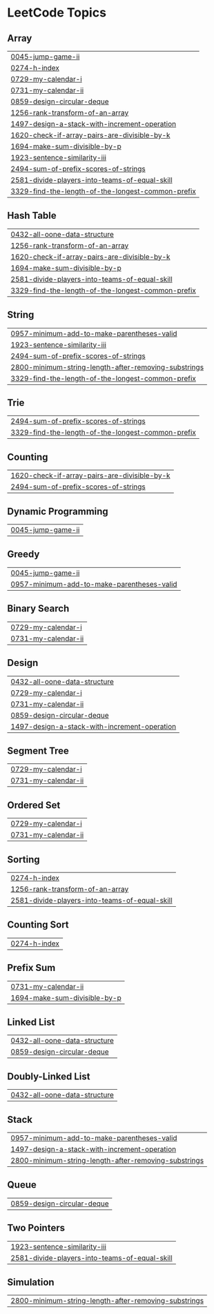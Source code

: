 <!---LeetCode Topics Start-->
# LeetCode Topics
## Array
|  |
| ------- |
| [0045-jump-game-ii](https://github.com/himanshuarya3110/Learning/tree/master/0045-jump-game-ii) |
| [0274-h-index](https://github.com/himanshuarya3110/Learning/tree/master/0274-h-index) |
| [0729-my-calendar-i](https://github.com/himanshuarya3110/Learning/tree/master/0729-my-calendar-i) |
| [0731-my-calendar-ii](https://github.com/himanshuarya3110/Learning/tree/master/0731-my-calendar-ii) |
| [0859-design-circular-deque](https://github.com/himanshuarya3110/Learning/tree/master/0859-design-circular-deque) |
| [1256-rank-transform-of-an-array](https://github.com/himanshuarya3110/Learning/tree/master/1256-rank-transform-of-an-array) |
| [1497-design-a-stack-with-increment-operation](https://github.com/himanshuarya3110/Learning/tree/master/1497-design-a-stack-with-increment-operation) |
| [1620-check-if-array-pairs-are-divisible-by-k](https://github.com/himanshuarya3110/Learning/tree/master/1620-check-if-array-pairs-are-divisible-by-k) |
| [1694-make-sum-divisible-by-p](https://github.com/himanshuarya3110/Learning/tree/master/1694-make-sum-divisible-by-p) |
| [1923-sentence-similarity-iii](https://github.com/himanshuarya3110/Learning/tree/master/1923-sentence-similarity-iii) |
| [2494-sum-of-prefix-scores-of-strings](https://github.com/himanshuarya3110/Learning/tree/master/2494-sum-of-prefix-scores-of-strings) |
| [2581-divide-players-into-teams-of-equal-skill](https://github.com/himanshuarya3110/Learning/tree/master/2581-divide-players-into-teams-of-equal-skill) |
| [3329-find-the-length-of-the-longest-common-prefix](https://github.com/himanshuarya3110/Learning/tree/master/3329-find-the-length-of-the-longest-common-prefix) |
## Hash Table
|  |
| ------- |
| [0432-all-oone-data-structure](https://github.com/himanshuarya3110/Learning/tree/master/0432-all-oone-data-structure) |
| [1256-rank-transform-of-an-array](https://github.com/himanshuarya3110/Learning/tree/master/1256-rank-transform-of-an-array) |
| [1620-check-if-array-pairs-are-divisible-by-k](https://github.com/himanshuarya3110/Learning/tree/master/1620-check-if-array-pairs-are-divisible-by-k) |
| [1694-make-sum-divisible-by-p](https://github.com/himanshuarya3110/Learning/tree/master/1694-make-sum-divisible-by-p) |
| [2581-divide-players-into-teams-of-equal-skill](https://github.com/himanshuarya3110/Learning/tree/master/2581-divide-players-into-teams-of-equal-skill) |
| [3329-find-the-length-of-the-longest-common-prefix](https://github.com/himanshuarya3110/Learning/tree/master/3329-find-the-length-of-the-longest-common-prefix) |
## String
|  |
| ------- |
| [0957-minimum-add-to-make-parentheses-valid](https://github.com/himanshuarya3110/Learning/tree/master/0957-minimum-add-to-make-parentheses-valid) |
| [1923-sentence-similarity-iii](https://github.com/himanshuarya3110/Learning/tree/master/1923-sentence-similarity-iii) |
| [2494-sum-of-prefix-scores-of-strings](https://github.com/himanshuarya3110/Learning/tree/master/2494-sum-of-prefix-scores-of-strings) |
| [2800-minimum-string-length-after-removing-substrings](https://github.com/himanshuarya3110/Learning/tree/master/2800-minimum-string-length-after-removing-substrings) |
| [3329-find-the-length-of-the-longest-common-prefix](https://github.com/himanshuarya3110/Learning/tree/master/3329-find-the-length-of-the-longest-common-prefix) |
## Trie
|  |
| ------- |
| [2494-sum-of-prefix-scores-of-strings](https://github.com/himanshuarya3110/Learning/tree/master/2494-sum-of-prefix-scores-of-strings) |
| [3329-find-the-length-of-the-longest-common-prefix](https://github.com/himanshuarya3110/Learning/tree/master/3329-find-the-length-of-the-longest-common-prefix) |
## Counting
|  |
| ------- |
| [1620-check-if-array-pairs-are-divisible-by-k](https://github.com/himanshuarya3110/Learning/tree/master/1620-check-if-array-pairs-are-divisible-by-k) |
| [2494-sum-of-prefix-scores-of-strings](https://github.com/himanshuarya3110/Learning/tree/master/2494-sum-of-prefix-scores-of-strings) |
## Dynamic Programming
|  |
| ------- |
| [0045-jump-game-ii](https://github.com/himanshuarya3110/Learning/tree/master/0045-jump-game-ii) |
## Greedy
|  |
| ------- |
| [0045-jump-game-ii](https://github.com/himanshuarya3110/Learning/tree/master/0045-jump-game-ii) |
| [0957-minimum-add-to-make-parentheses-valid](https://github.com/himanshuarya3110/Learning/tree/master/0957-minimum-add-to-make-parentheses-valid) |
## Binary Search
|  |
| ------- |
| [0729-my-calendar-i](https://github.com/himanshuarya3110/Learning/tree/master/0729-my-calendar-i) |
| [0731-my-calendar-ii](https://github.com/himanshuarya3110/Learning/tree/master/0731-my-calendar-ii) |
## Design
|  |
| ------- |
| [0432-all-oone-data-structure](https://github.com/himanshuarya3110/Learning/tree/master/0432-all-oone-data-structure) |
| [0729-my-calendar-i](https://github.com/himanshuarya3110/Learning/tree/master/0729-my-calendar-i) |
| [0731-my-calendar-ii](https://github.com/himanshuarya3110/Learning/tree/master/0731-my-calendar-ii) |
| [0859-design-circular-deque](https://github.com/himanshuarya3110/Learning/tree/master/0859-design-circular-deque) |
| [1497-design-a-stack-with-increment-operation](https://github.com/himanshuarya3110/Learning/tree/master/1497-design-a-stack-with-increment-operation) |
## Segment Tree
|  |
| ------- |
| [0729-my-calendar-i](https://github.com/himanshuarya3110/Learning/tree/master/0729-my-calendar-i) |
| [0731-my-calendar-ii](https://github.com/himanshuarya3110/Learning/tree/master/0731-my-calendar-ii) |
## Ordered Set
|  |
| ------- |
| [0729-my-calendar-i](https://github.com/himanshuarya3110/Learning/tree/master/0729-my-calendar-i) |
| [0731-my-calendar-ii](https://github.com/himanshuarya3110/Learning/tree/master/0731-my-calendar-ii) |
## Sorting
|  |
| ------- |
| [0274-h-index](https://github.com/himanshuarya3110/Learning/tree/master/0274-h-index) |
| [1256-rank-transform-of-an-array](https://github.com/himanshuarya3110/Learning/tree/master/1256-rank-transform-of-an-array) |
| [2581-divide-players-into-teams-of-equal-skill](https://github.com/himanshuarya3110/Learning/tree/master/2581-divide-players-into-teams-of-equal-skill) |
## Counting Sort
|  |
| ------- |
| [0274-h-index](https://github.com/himanshuarya3110/Learning/tree/master/0274-h-index) |
## Prefix Sum
|  |
| ------- |
| [0731-my-calendar-ii](https://github.com/himanshuarya3110/Learning/tree/master/0731-my-calendar-ii) |
| [1694-make-sum-divisible-by-p](https://github.com/himanshuarya3110/Learning/tree/master/1694-make-sum-divisible-by-p) |
## Linked List
|  |
| ------- |
| [0432-all-oone-data-structure](https://github.com/himanshuarya3110/Learning/tree/master/0432-all-oone-data-structure) |
| [0859-design-circular-deque](https://github.com/himanshuarya3110/Learning/tree/master/0859-design-circular-deque) |
## Doubly-Linked List
|  |
| ------- |
| [0432-all-oone-data-structure](https://github.com/himanshuarya3110/Learning/tree/master/0432-all-oone-data-structure) |
## Stack
|  |
| ------- |
| [0957-minimum-add-to-make-parentheses-valid](https://github.com/himanshuarya3110/Learning/tree/master/0957-minimum-add-to-make-parentheses-valid) |
| [1497-design-a-stack-with-increment-operation](https://github.com/himanshuarya3110/Learning/tree/master/1497-design-a-stack-with-increment-operation) |
| [2800-minimum-string-length-after-removing-substrings](https://github.com/himanshuarya3110/Learning/tree/master/2800-minimum-string-length-after-removing-substrings) |
## Queue
|  |
| ------- |
| [0859-design-circular-deque](https://github.com/himanshuarya3110/Learning/tree/master/0859-design-circular-deque) |
## Two Pointers
|  |
| ------- |
| [1923-sentence-similarity-iii](https://github.com/himanshuarya3110/Learning/tree/master/1923-sentence-similarity-iii) |
| [2581-divide-players-into-teams-of-equal-skill](https://github.com/himanshuarya3110/Learning/tree/master/2581-divide-players-into-teams-of-equal-skill) |
## Simulation
|  |
| ------- |
| [2800-minimum-string-length-after-removing-substrings](https://github.com/himanshuarya3110/Learning/tree/master/2800-minimum-string-length-after-removing-substrings) |
<!---LeetCode Topics End-->
